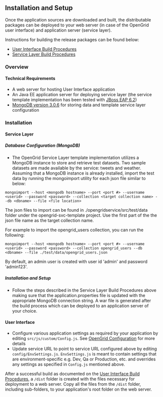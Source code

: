 ## Installation and Setup
Once the application sources are downloaded and built, the distributable packages can be deployed to your web server (in case of the OpenGrid user interface) and application server (service layer).

Instructions for building the release packages can be found below:
* [User Interface Build Procedures](https://github.com/Chicago/opengrid/blob/master/docs/Build%20Procedures.md)
* [Service Layer Build Procedures](https://github.com/Chicago/opengrid-svc-template/blob/master/docs/Build%20Procedures.md)

### Overview
#### Technical Requirements
* A web server for hosting User Interface application
* An Java EE application server for deploying service layer (the service template implementation has been tested with [JBoss EAP 6.2](http://www.jboss.org/products/eap/download/))
* [MongoDB version 3.0.6](https://www.mongodb.org/downloads#production) for storing data and template service layer configuration


### Installation
#### Service Layer
##### Database Configuration (MongoDB)
* The OpenGrid Service Layer template implementation utilizes a MongoDB instance to store and retrieve test datasets. Two sample datasets are made available by the service: tweets and weather. Assuming that a  MongoDB instance is already installed, import the test data by running the mongoimport utility for each json file similar to below:

```
mongoimport --host <mongodb hostname> --port <port #> --username <userid> --password <password> --collection <target collection name> --db <dbname> --file <file location>
```

The json files to import can be found in ./opengridservice/src/test/data folder under the opengrid-svc-template project. Use the first part of the the json file name as the target collection name.

For example to import the opengrid_users collection, you can run the following:
```
mongoimport --host <mongodb hostname> --port <port #> --username <userid> --password <password> --collection opengrid_users --db <dbname> --file ./test/data/opengrid_users.json
```

By default, an admin user is created with user id 'admin' and password 'admin123'.

##### Installation and Setup
* Follow the steps described in the Service Layer Build Procedures above making sure that the application.properties file is updated with the appropriate MongoDB connection string. A war file is generated after the build process which can be deployed to an application server of your choice.

#### User Interface
* Configure various application settings as required by your application by editing `src/js/custom/Config.js`. See [OpenGrid Configuration](https://github.com/Chicago/opengrid/blob/master/docs/OpenGrid%20Configuration.md) for more details
* Update service URL to point to service URL configured above by editing `config/EnvSettings.js`. `EnvSettings.js` is meant to contain settings that are environment-specific e.g. Dev, Qa or Production, etc. and overrides any settings as specified in `Config.js` mentioned above.

After a successful build as documented on the [User Interface Build Procedures](https://github.com/Chicago/opengrid/blob/master/docs/Build%20Procedures.md), a `/dist` folder is created with the files necessary for deployment to a web server. Copy all the files from the `/dist` folder, including sub-folders, to your application's root folder on the web server. 


